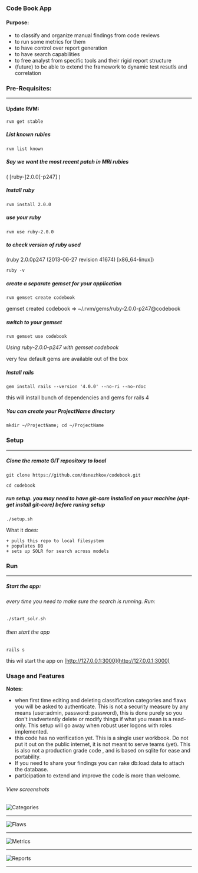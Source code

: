 ### Code Book App

#### Purpose: 
- to classify and organize manual findings from code reviews
- to run some metrics for them
- to have control over report generation
- to have search capabilities
- to free analyst from specific tools and their rigid report structure
- (future) to be able to extend the framework to dynamic test resutls and correlation

### Pre-Requisites:
- - - 
#### Update RVM:
`rvm get stable`
 
##### List known rubies
`rvm list known`

##### Say we want the most recent patch in MRI rubies
( [ruby-]2.0.0[-p247] )

##### Install ruby
`rvm install 2.0.0`

##### use your ruby
`rvm use ruby-2.0.0`

##### to check version of ruby used 
(ruby 2.0.0p247 (2013-06-27 revision 41674) [x86_64-linux])

`ruby -v`

##### create a separate gemset for your application
`rvm gemset create codebook`

gemset created codebook    => ~/.rvm/gems/ruby-2.0.0-p247@codebook

##### switch to your gemset
`rvm gemset use codebook`

_Using ruby-2.0.0-p247 with gemset codebook_

very few default gems are available out of the box


##### Install rails
`gem install rails --version '4.0.0' --no-ri --no-rdoc`

this will install bunch of dependencies and gems for rails 4

##### You can create your ProjectName directory
`mkdir ~/ProjectName; cd ~/ProjectName`


### Setup 
- - - 
#####  Clone the remote GIT repository to local
`git clone https://github.com/dsnezhkov/codebook.git`

`cd codebook`

##### run  setup. you may need to have git-core installed on your machine (apt-get install git-core) before runing setup

`./setup.sh`

What it does:

    + pulls this repo to local filesystem
    + populates DB
    + sets up SOLR for search across models
    

### Run
- - -
##### Start the app:

###### every time  you need to make sure the search is running. Run:
`./start_solr.sh`

###### then start the app
`rails s`

this wil start the app on [http://127.0.0.1:3000](http://127.0.0.1:3000)

### Usage and Features

**Notes:**
 - when first time editing and deleting classification categories and flaws you will be asked to authenticate. This is not a security measure by any means (user:admin, password: password), this is done purely so you don't inadvertently delete or modify things if what you mean is a read-only. This setup will go away when robust user logons with roles implemented.
 - this code has no verification yet. This is a single user workbook. Do not put it out on the public internet, it is not meant to serve teams (yet). This is also not a production grade code , and is based on sqlite for ease and portability.
 - If you need to share your findings you can rake db:load:data to attach the database.
 - participation to extend and improve the code is more than welcome.
 

###### View screenshots
![Categories](doc/Categories.png "Categories")
- - -
![Flaws](doc/Flaws.png "Flaws")
- - -
![Metrics](doc/Metrics.png "Metrics")
- - -
![Reports](doc/Reports.png "Reports")
- - -

